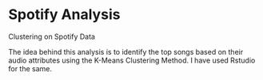 # Spotify Analysis
Clustering on Spotify Data

The idea behind this analysis is to identify the top songs based on their audio attributes using the K-Means Clustering Method. I have used Rstudio for the same.
